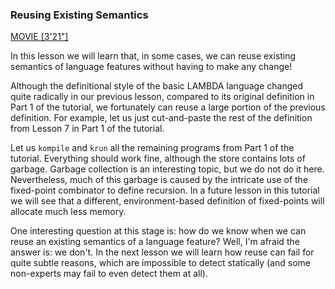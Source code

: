 <!-- Copyright (c) 2014-2018 K Team. All Rights Reserved. -->

### Reusing Existing Semantics

[MOVIE [3'21"]](http://youtu.be/tW4KRdgBIGo)

In this lesson we will learn that, in some cases, we can reuse existing
semantics of language features without having to make any change!

Although the definitional style of the basic LAMBDA language changed quite
radically in our previous lesson, compared to its original definition in
Part 1 of the tutorial, we fortunately can reuse a large portion of the
previous definition.  For example, let us just cut-and-paste the rest of the
definition from Lesson 7 in Part 1 of the tutorial.

Let us `kompile` and `krun` all the remaining programs from Part 1 of the
tutorial.  Everything should work fine, although the store contains lots of
garbage.  Garbage collection is an interesting topic, but we do not do it
here.  Nevertheless, much of this garbage is caused by the intricate use of
the fixed-point combinator to define recursion.  In a future lesson in this
tutorial we will see that a different, environment-based definition of
fixed-points will allocate much less memory.

One interesting question at this stage is: how do we know when we can reuse
an existing semantics of a language feature?  Well, I'm afraid the answer is:
we don't.  In the next lesson we will learn how reuse can fail for quite subtle
reasons, which are impossible to detect statically (and some non-experts may
fail to even detect them at all).
